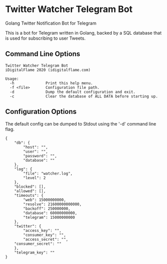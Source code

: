 # Twitter Watcher Telegram Bot

Golang Twitter Notification Bot for Telegram

This is a bot for Telegram written in Golang, backed by a SQL database that is used for subscribing to user Tweets.

## Command Line Options

```[text]
Twitter Watcher Telegram Bot
iDigitalFlame 2020 (idigitalflame.com)

Usage:
  -h              Print this help menu.
  -f <file>       Configuration file path.
  -d              Dump the default configuration and exit.
  -c              Clear the database of ALL DATA before starting up.
```

## Configuration Options

The default config can be dumped to Stdout using the '-d' command line flag.

```[json]
{
    "db": {
        "host": "",
        "user": "",
        "password": "",
        "database": ""
    },
    "log": {
        "file": "watcher.log",
        "level": 2
    },
    "blocked": [],
    "allowed": [],
    "timeouts": {
        "web": 15000000000,
        "resolve": 21600000000000,
        "backoff": 250000000,
        "database": 60000000000,
        "telegram": 15000000000
    },
    "twitter": {
        "access_key": "",
        "consumer_key": "",
        "access_secret": "",
    "consumer_secret": ""
    },
    "telegram_key": ""
}
```

